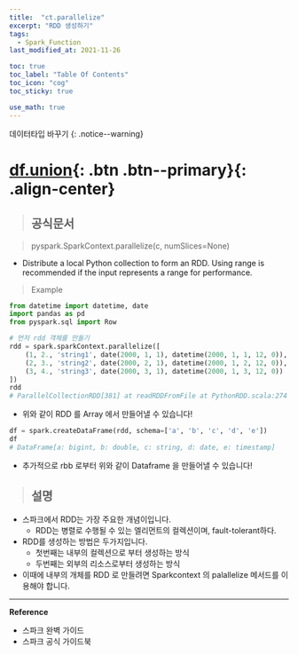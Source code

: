```yaml
---
title:  "ct.parallelize"
excerpt: "RDD 생성하기"
tags:
  - Spark_Function
last_modified_at: 2021-11-26

toc: true
toc_label: "Table Of Contents"
toc_icon: "cog"
toc_sticky: true

use_math: true
---
```


데이터타입 바꾸기
{: .notice--warning}

# [df.union](#link){: .btn .btn--primary}{: .align-center}

> ## 공식문서

> pyspark.SparkContext.parallelize(c, numSlices=None)

- Distribute a local Python collection to form an RDD. Using range is recommended if the input represents a range for performance.

> Example

```python
from datetime import datetime, date
import pandas as pd
from pyspark.sql import Row

# 먼저 rdd 객체를 만들기
rdd = spark.sparkContext.parallelize([
    (1, 2., 'string1', date(2000, 1, 1), datetime(2000, 1, 1, 12, 0)),
    (2, 3., 'string2', date(2000, 2, 1), datetime(2000, 1, 2, 12, 0)),
    (3, 4., 'string3', date(2000, 3, 1), datetime(2000, 1, 3, 12, 0))
])
rdd
# ParallelCollectionRDD[381] at readRDDFromFile at PythonRDD.scala:274
```

- 위와 같이 RDD 를 Array 에서 만들어낼 수 있습니다!

```python
df = spark.createDataFrame(rdd, schema=['a', 'b', 'c', 'd', 'e'])
df
# DataFrame[a: bigint, b: double, c: string, d: date, e: timestamp]
```

- 추가적으로 rbb 로부터 위와 같이 Dataframe 을 만들어낼 수 있습니다! 

> ## 설명

- 스파크에서 RDD는 가장 주요한 개념이입니다. 
  - RDD는 병렬로 수행될 수 있는 엘리먼트의 컬렉션이며, fault-tolerant하다. 
- RDD를 생성하는 방법은 두가지입니다.
  - 첫번째는 내부의 컬렉션으로 부터 생성하는 방식
  - 두번째는 외부의 리소스로부터 생성하는 방식
- 이때에 내부의 개체를 RDD 로 만들려면 Sparkcontext 의 palallelize 메서드를 이용해야 합니다.


---

**Reference**

- 스파크 완벽 가이드
- 스파크 공식 가이드북



